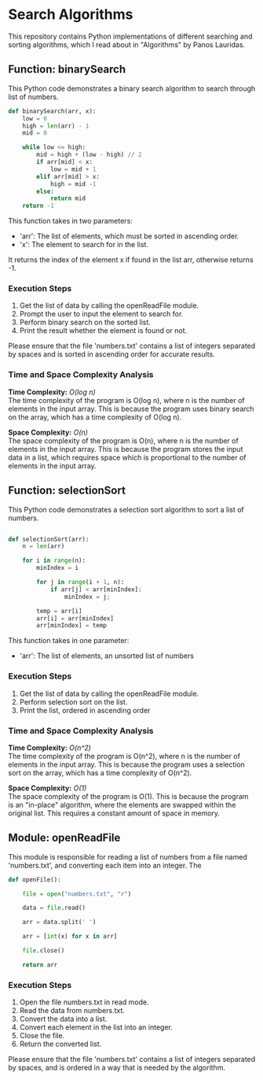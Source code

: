 # Search Algorithms

This repository contains Python implementations of different searching and sorting algorithms, which I read about in "Algorithms" by Panos Lauridas.

## Function: binarySearch

This Python code demonstrates a binary search algorithm to search through list of numbers.

```python
def binarySearch(arr, x):
    low = 0
    high = len(arr) - 1
    mid = 0

    while low <= high:
        mid = high + (low - high) // 2
        if arr[mid] < x:
            low = mid + 1
        elif arr[mid] > x:
            high = mid -1
        else:
            return mid
    return -1
```

This function takes in two parameters:

-   'arr': The list of elements, which must be sorted in ascending order.
-   'x': The element to search for in the list.

It returns the index of the element x if found in the list arr, otherwise returns -1.

### Execution Steps

1. Get the list of data by calling the openReadFile module.
2. Prompt the user to input the element to search for.
3. Perform binary search on the sorted list.
4. Print the result whether the element is found or not.

Please ensure that the file 'numbers.txt' contains a list of integers separated by spaces and is sorted in ascending order for accurate results.

### Time and Space Complexity Analysis

**Time Complexity:** _O(log n)_\
The time complexity of the program is O(log n), where n is the number of elements in the input array. This is because the program uses binary search on the array, which has a time complexity of O(log n).

**Space Complexity:** _O(n)_\
The space complexity of the program is O(n), where n is the number of elements in the input array. This is because the program stores the input data in a list, which requires space which is proportional to the number of elements in the input array.

## Function: selectionSort

This Python code demonstrates a selection sort algorithm to sort a list of numbers.

```python

def selectionSort(arr):
    n = len(arr)

    for i in range(n):
        minIndex = i

        for j in range(i + 1, n):
            if arr[j] < arr[minIndex]:
                minIndex = j;

        temp = arr[i]
        arr[i] = arr[minIndex]
        arr[minIndex] = temp

```

This function takes in one parameter:

-   'arr': The list of elements, an unsorted list of numbers

### Execution Steps

1. Get the list of data by calling the openReadFile module.
2. Perform selection sort on the list.
3. Print the list, ordered in ascending order

### Time and Space Complexity Analysis

**Time Complexity:** _O(n^2)_\
The time complexity of the program is O(n^2), where n is the number of elements in the input array. This is because the program uses a selection sort on the array, which has a time complexity of O(n^2).

**Space Complexity:** _O(1)_\
The space complexity of the program is O(1). This is because the program is an "in-place" algorithm, where the elements are swapped within the original list. This requires a constant amount of space in memory.

## Module: openReadFile

This module is responsible for reading a list of numbers from a file named 'numbers.txt', and converting each item into an integer. The

```python
def openFile():

    file = open("numbers.txt", "r")

    data = file.read()

    arr = data.split(' ')

    arr = [int(x) for x in arr]

    file.close()

    return arr
```

### Execution Steps

1. Open the file numbers.txt in read mode.
2. Read the data from numbers.txt.
3. Convert the data into a list.
4. Convert each element in the list into an integer.
5. Close the file.
6. Return the converted list.

Please ensure that the file 'numbers.txt' contains a list of integers separated by spaces, and is ordered in a way that is needed by the algorithm.
